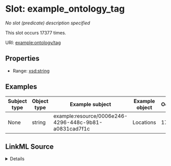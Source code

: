 

# Slot: example_ontology_tag


_No slot (predicate) description specified_






This slot occurs 17377 times.


URI: [example:ontology/tag](http://example.org/ontology/tag)



<!-- no inheritance hierarchy -->








## Properties

* Range: [xsd:string](http://www.w3.org/2001/XMLSchema#string)






## Examples

| Subject type | Object type | Example subject | Example object | Occurrences |
| --- | --- | --- | --- | --- |
| None | string | example:resource/0006e246-4296-448c-9b81-a0831cad7f1c | Locations | 17377 |




## LinkML Source

<details>

```yaml
name: example_ontology_tag
annotations:
  count:
    tag: count
    value: 17377
  string:
    tag: string
    value: 17377
description: No slot (predicate) description specified
examples:
- object:
    example_object: Locations
    example_object_type: string
    example_predicate: example:ontology/tag
    example_subject: example:resource/0006e246-4296-448c-9b81-a0831cad7f1c
    example_subject_type: None
from_schema: dream-kg
rank: 1000
slot_uri: example:ontology/tag
alias: example_ontology_tag
range: string

```
</details>